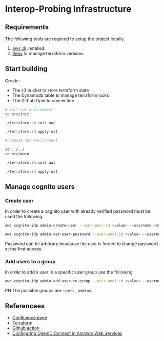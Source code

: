 # Interop-Probing Infrastructure


## Requirements

The following tools are required to setup the project locally. 

1. [aws cli](https://docs.aws.amazon.com/cli/latest/userguide/getting-started-install.html) installed.
2. [tfenv](https://github.com/tfutils/tfenv) to manage terraform versions.

## Start building

Create:

* The s3 bucket to store terraform state
* The Dynamodb table to manage terraform locks
* The Github OpenId connection

```bash
# init uat environment
cd src/init

./terraform.sh init uat

./terraform.sh apply uat

# create uat environment

cd ../../
cd src/main

./terraform.sh init uat

./terraform.sh apply uat
```

## Manage cognito users

### Create user
In order to create a cognito user with already verified password must be used the following 

```bash
aws cognito-idp admin-create-user --user-pool-id <value> --username <value>

aws cognito-idp admin-set-user-password --user-pool-id <value> --username <value> --password <value>
```
Password can be arbitrary beacause the user is forced to change password at the first access.
### Add users to a group
In order to add a user in a specific user group use the following

```bash
aws cognito-idp admin-add-user-to-group --user-pool-id <value> --username <value> --group-name <value>
```
PN The possible groups are: `users` , `admins`

## Referencees

* [Confluence page](https://pagopa.atlassian.net/wiki/spaces/DEVOPS/pages/467894592/AWS+Setup+new+project)
* [Terraform](https://terraform.io/)
* [Github action](https://docs.github.com/en/actions)
* [Configuring OpenID Connect in Amazon Web Services](https://docs.github.com/en/actions/deployment/security-hardening-your-deployments/configuring-openid-connect-in-amazon-web-services)